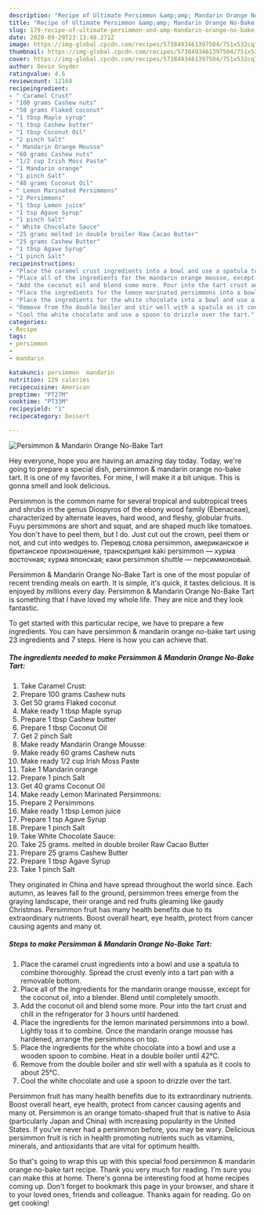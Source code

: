 ```yaml
---
description: "Recipe of Ultimate Persimmon &amp;amp; Mandarin Orange No-Bake Tart"
title: "Recipe of Ultimate Persimmon &amp;amp; Mandarin Orange No-Bake Tart"
slug: 179-recipe-of-ultimate-persimmon-and-amp-mandarin-orange-no-bake-tart
date: 2020-09-29T23:13:48.271Z
image: https://img-global.cpcdn.com/recipes/5738493461397504/751x532cq70/persimmon-mandarin-orange-no-bake-tart-recipe-main-photo.jpg
thumbnail: https://img-global.cpcdn.com/recipes/5738493461397504/751x532cq70/persimmon-mandarin-orange-no-bake-tart-recipe-main-photo.jpg
cover: https://img-global.cpcdn.com/recipes/5738493461397504/751x532cq70/persimmon-mandarin-orange-no-bake-tart-recipe-main-photo.jpg
author: Devin Snyder
ratingvalue: 4.6
reviewcount: 12168
recipeingredient:
- " Caramel Crust"
- "100 grams Cashew nuts"
- "50 grams Flaked coconut"
- "1 tbsp Maple syrup"
- "1 tbsp Cashew butter"
- "1 tbsp Coconut Oil"
- "2 pinch Salt"
- " Mandarin Orange Mousse"
- "60 grams Cashew nuts"
- "1/2 cup Irish Moss Paste"
- "1 Mandarin orange"
- "1 pinch Salt"
- "40 grams Coconut Oil"
- " Lemon Marinated Persimmons"
- "2 Persimmons"
- "1 tbsp Lemon juice"
- "1 tsp Agave Syrup"
- "1 pinch Salt"
- " White Chocolate Sauce"
- "25 grams melted in double broiler Raw Cacao Butter"
- "25 grams Cashew Butter"
- "1 tbsp Agave Syrup"
- "1 pinch Salt"
recipeinstructions:
- "Place the caramel crust ingredients into a bowl and use a spatula to combine thoroughly. Spread the crust evenly into a tart pan with a removable bottom."
- "Place all of the ingredients for the mandarin orange mousse, except for the coconut oil, into a blender. Blend until completely smooth."
- "Add the coconut oil and blend some more. Pour into the tart crust and chill in the refrigerator for 3 hours until hardened."
- "Place the ingredients for the lemon marinated persimmons into a bowl. Lightly toss it to combine. Once the mandarin orange mousse has hardened, arrange the persimmons on top."
- "Place the ingredients for the white chocolate into a bowl and use a wooden spoon to combine. Heat in a double boiler until 42°C."
- "Remove from the double boiler and stir well with a spatula as it cools to about 25°C."
- "Cool the white chocolate and use a spoon to drizzle over the tart."
categories:
- Recipe
tags:
- persimmon
- 
- mandarin

katakunci: persimmon  mandarin 
nutrition: 129 calories
recipecuisine: American
preptime: "PT27M"
cooktime: "PT33M"
recipeyield: "1"
recipecategory: Dessert

---
```



![Persimmon &amp; Mandarin Orange No-Bake Tart](https://img-global.cpcdn.com/recipes/5738493461397504/751x532cq70/persimmon-mandarin-orange-no-bake-tart-recipe-main-photo.jpg)

Hey everyone, hope you are having an amazing day today. Today, we're going to prepare a special dish, persimmon &amp; mandarin orange no-bake tart. It is one of my favorites. For mine, I will make it a bit unique. This is gonna smell and look delicious.

Persimmon is the common name for several tropical and subtropical trees and shrubs in the genus Diospyros of the ebony wood family (Ebenaceae), characterized by alternate leaves, hard wood, and fleshy, globular fruits. Fuyu persimmons are short and squat, and are shaped much like tomatoes. You don&#39;t have to peel them, but I do. Just cut out the crown, peel them or not, and cut into wedges to. Перевод слова persimmon, американское и британское произношение, транскрипция kaki persimmon — хурма восточная; хурма японская; каки persimmon shuttle — персиммоновый.

Persimmon &amp; Mandarin Orange No-Bake Tart is one of the most popular of recent trending meals on earth. It is simple, it's quick, it tastes delicious. It is enjoyed by millions every day. Persimmon &amp; Mandarin Orange No-Bake Tart is something that I have loved my whole life. They are nice and they look fantastic.


To get started with this particular recipe, we have to prepare a few ingredients. You can have persimmon &amp; mandarin orange no-bake tart using 23 ingredients and 7 steps. Here is how you can achieve that.

<!--inarticleads1-->

##### The ingredients needed to make Persimmon &amp; Mandarin Orange No-Bake Tart:

1. Take  Caramel Crust:
1. Prepare 100 grams Cashew nuts
1. Get 50 grams Flaked coconut
1. Make ready 1 tbsp Maple syrup
1. Prepare 1 tbsp Cashew butter
1. Prepare 1 tbsp Coconut Oil
1. Get 2 pinch Salt
1. Make ready  Mandarin Orange Mousse:
1. Make ready 60 grams Cashew nuts
1. Make ready 1/2 cup Irish Moss Paste
1. Take 1 Mandarin orange
1. Prepare 1 pinch Salt
1. Get 40 grams Coconut Oil
1. Make ready  Lemon Marinated Persimmons:
1. Prepare 2 Persimmons
1. Make ready 1 tbsp Lemon juice
1. Prepare 1 tsp Agave Syrup
1. Prepare 1 pinch Salt
1. Take  White Chocolate Sauce:
1. Take 25 grams. melted in double broiler Raw Cacao Butter
1. Prepare 25 grams Cashew Butter
1. Prepare 1 tbsp Agave Syrup
1. Take 1 pinch Salt


They originated in China and have spread throughout the world since. Each autumn, as leaves fall to the ground, persimmon trees emerge from the graying landscape, their orange and red fruits gleaming like gaudy Christmas. Persimmon fruit has many health benefits due to its extraordinary nutrients. Boost overall heart, eye health, protect from cancer causing agents and many ot. 

<!--inarticleads2-->

##### Steps to make Persimmon &amp; Mandarin Orange No-Bake Tart:

1. Place the caramel crust ingredients into a bowl and use a spatula to combine thoroughly. Spread the crust evenly into a tart pan with a removable bottom.
1. Place all of the ingredients for the mandarin orange mousse, except for the coconut oil, into a blender. Blend until completely smooth.
1. Add the coconut oil and blend some more. Pour into the tart crust and chill in the refrigerator for 3 hours until hardened.
1. Place the ingredients for the lemon marinated persimmons into a bowl. Lightly toss it to combine. Once the mandarin orange mousse has hardened, arrange the persimmons on top.
1. Place the ingredients for the white chocolate into a bowl and use a wooden spoon to combine. Heat in a double boiler until 42°C.
1. Remove from the double boiler and stir well with a spatula as it cools to about 25°C.
1. Cool the white chocolate and use a spoon to drizzle over the tart.


Persimmon fruit has many health benefits due to its extraordinary nutrients. Boost overall heart, eye health, protect from cancer causing agents and many ot. Persimmon is an orange tomato-shaped fruit that is native to Asia (particularly Japan and China) with increasing popularity in the United States. If you&#39;ve never had a persimmon before, you may be wary. Delicious persimmon fruit is rich in health promoting nutrients such as vitamins, minerals, and antioxidants that are vital for optimum health. 

So that's going to wrap this up with this special food persimmon &amp; mandarin orange no-bake tart recipe. Thank you very much for reading. I'm sure you can make this at home. There's gonna be interesting food at home recipes coming up. Don't forget to bookmark this page in your browser, and share it to your loved ones, friends and colleague. Thanks again for reading. Go on get cooking!
